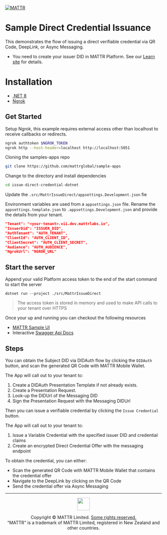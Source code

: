 [![MATTR](../docs/assets/mattr-logo-square.svg)](https://github.com/mattrglobal)

# Sample Direct Credential Issuance

This demonstrates the flow of issuing a direct verifiable credential via QR Code, DeepLink, or Async Messaging.

- You need to create your issuer DID in MATTR Platform. See our [Learn site](https://learn.mattr.global/tutorials/dids/use-did) for details.

# Installation

- [.NET 8](https://dotnet.microsoft.com/en-us/download/dotnet)
- [Ngrok](https://ngrok.com/download)

## Get Started

Setup Ngrok, this example requires external access other than localhost to receive callbacks or redirects.

``` sh
ngrok authtoken $NGROK_TOKEN
ngrok http --host-header=localhost http://localhost:5051
```

Cloning the samples-apps repo

``` sh
git clone https://github.com/mattrglobal/sample-apps
```

Change to the directory and install dependencies

``` sh
cd issue-direct-credential-dotnet
```

Update the `.src/MattrIssueDirect/appsettings.Development.json` fie

Environment variables are used from a `appsettings.json` file.
Rename the `appsettings.template.json` to `.appsettings.Development.json` and provide the details from your tenant.

```json
"Tenant": "<your-tenant>.vii.dev.mattrlabs.io",
"IssuerDid": "ISSUER_DID",
"AuthTenant": "AUTH_TENANT",
"ClientId": "AUTH_CLIENT_ID",
"ClientSecret": "AUTH_CLIENT_SECRET",
"Audience": "AUTH_AUDIENCE",
"NgrokUrl": "NGROK_URL"
```

## Start the server

Append your valid Platform access token to the end of the start command to start the server

```
dotnet run --project ./src/MattrIssueDirect
```

> The access token is stored in memory and used to make API calls to your tenant over HTTPS

Once your up and running you can checkout the following resources
- [MATTR Sample UI](http://localhost:5051)
- Interactive [Swagger Api Docs](http://localhost:5051/swagger/index.html)

## Steps

You can obtain the Subject DID via DIDAuth flow by clicking the `DIDAuth` button, and scan the generated QR Code with MATTR Mobile Wallet.

The App will call out to your tenant to:
1. Create a DIDAuth Presentation Template if not already exists.
2. Create a Presentation Request.
3. Look-up the DIDUrl of the Messaging DID
4. Sign the Presentation Request with the Messaging DIDUrl

Then you can issue a verifiable credential by clicking the `Issue Credential` button.

The App will call out to your tenant to:
1. Issue a Variable Credential with the specified issuer DID and credential claims
2. Create an encrypted Direct Credential Offer with the messaging endpoint

To obtain the credential, you can either:
- Scan the generated QR Code with MATTR Mobile Wallet that contains the credential offer
- Navigate to the DeepLink by clicking on the QR Code
- Send the credential offer via Async Messaging

---

<p align="center"><a href="https://mattr.global" target="_blank"><img height="40px" src ="../docs/assets/mattr-logo-tm.svg"></a></p><p align="center">Copyright © MATTR Limited. <a href="./LICENSE">Some rights reserved.</a><br/>“MATTR” is a trademark of MATTR Limited, registered in New Zealand and other countries.</p>
